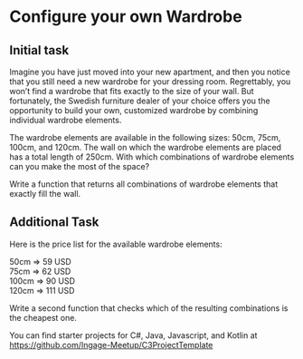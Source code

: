# Configure your own Wardrobe

## Initial task

Imagine you have just moved into your new apartment, and then you notice that you still need a new wardrobe for your dressing room. Regrettably, you won’t find a wardrobe that fits exactly to the size of your wall. But fortunately, the Swedish furniture dealer of your choice offers you the opportunity to build your own, customized wardrobe by combining individual wardrobe elements.

The wardrobe elements are available in the following sizes: 50cm, 75cm, 100cm, and 120cm. The wall on which the wardrobe elements are placed has a total length of 250cm. With which combinations of wardrobe elements can you make the most of the space?

Write a function that returns all combinations of wardrobe elements that exactly fill the wall.

## Additional Task

Here is the price list for the available wardrobe elements:

50cm => 59 USD  
75cm => 62 USD  
100cm => 90 USD  
120cm => 111 USD  

Write a second function that checks which of the resulting combinations is the cheapest one.

You can find starter projects for C#, Java, Javascript, and Kotlin at https://github.com/Ingage-Meetup/C3ProjectTemplate
